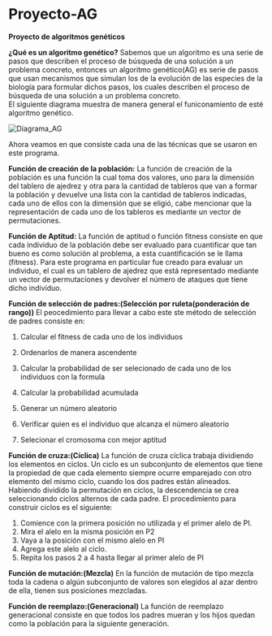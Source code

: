 # Proyecto-AG

**Proyecto de algoritmos genéticos**

**¿Qué es un algoritmo genético?** 
Sabemos que un algoritmo es una serie de pasos que describen el proceso de búsqueda de una solución a un problema concreto, entonces un algoritmo genético(AG) es serie de pasos que usan mecanismos que simulan los de la evolución de las especies de la biología para formular dichos pasos, los cuales describen el proceso de búsqueda de una solución a un problema concreto.  
El siguiente diagrama muestra de manera general el funiconamiento de esté algoritmo genético.

![Diagrama_AG](https://user-images.githubusercontent.com/79228097/114244929-08922f00-9955-11eb-9b76-05bad8e635f6.png)

Ahora veamos en que consiste cada una de las técnicas que se usaron en este programa.  

**Función de creación de la población:**
La función de creación de la población es una función la cual toma dos valores, uno para la dimensión del tablero de ajedrez y otra para la cantidad de tableros que van a formar la población y devuelve una lista con la cantidad de tableros indicadas, cada uno de ellos con la dimensión que se eligió, cabe mencionar que la representación de cada uno de los tableros es mediante un vector de permutaciones.

**Función de Aptitud:**
La función de aptitud o función fitness consiste en que cada individuo de la población debe ser evaluado para cuantificar que tan bueno es como solución al problema, a esta cuantificación se le llama (fitness). 
Para este programa en particular fue creado para evaluar un individuo, el cual es un tablero de ajedrez que está representado mediante un vector de permutaciones y devolver el número de ataques que tiene dicho individuo.

**Función de selección de padres:(Selección  por ruleta(ponderación de rango))**
 El peocedimiento para llevar a cabo este ste método de selección de padres consiste en:
 1. Calcular el fitness de cada uno de los individuos
 2. Ordenarlos de manera ascendente
 3. Calcular la probabilidad de ser selecionado de cada uno de los individuos con la formula

 5. Calcular la probabilidad acumulada
 6. Generar un número aleatorio
 7. Verificar quien es el individuo que alcanza el número aleatorio
 8. Selecionar el cromosoma con mejor aptitud
 
**Función de cruza:(Cíclica)** 
La función de cruza cíclica trabaja dividiendo los elementos en ciclos. Un ciclo es un subconjunto de elementos que tiene la propiedad de que cada elemento siempre ocurre emparejado con otro elemento del mismo ciclo, cuando los dos padres están alineados. Habiendo dividido la permutación en ciclos, la descendencia se crea seleccionando ciclos alternos de cada padre. El procedimiento para construir ciclos es el siguiente: 
1. Comience con la primera posición no utilizada y el primer alelo de PI. 
2. Mira el alelo en la misma posición en P2 
3. Vaya a la posición con el mismo alelo en PI 
4. Agrega este alelo al ciclo. 
5. Repita los pasos 2 a 4 hasta llegar al primer alelo de PI 

**Función de mutación:(Mezcla)** 
En la función de mutación de tipo mezcla toda la cadena o algún subconjunto de valores son elegidos al azar dentro de ella, tienen sus posiciones mezcladas. 

**Función de reemplazo:(Generacional)**
La función de reemplazo generacional consiste en que todos los padres mueran y los hijos quedan como la población para la siguiente generación. 

